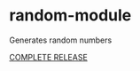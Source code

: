 # random-module
Generates random numbers

[COMPLETE RELEASE](https://github.com/FreeSoftwareDevlopment/random-module/releases/3.0)
